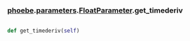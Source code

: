 ### [phoebe](phoebe.md).[parameters](phoebe.parameters.md).[FloatParameter](phoebe.parameters.FloatParameter.md).get_timederiv

```py

def get_timederiv(self)

```



        

